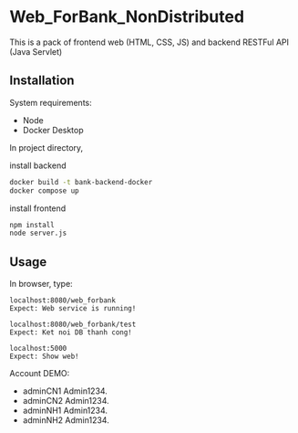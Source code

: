 # Web_ForBank_NonDistributed

This is a pack of frontend web (HTML, CSS, JS) and backend RESTFul API (Java Servlet)

## Installation
System requirements:
+ Node
+ Docker Desktop

In project directory,

install backend
```bash
docker build -t bank-backend-docker
docker compose up
```
install frontend
```bash
npm install
node server.js
```

## Usage

In browser, type:
```browser
localhost:8080/web_forbank
Expect: Web service is running!

localhost:8080/web_forbank/test
Expect: Ket noi DB thanh cong!
```

```browser
localhost:5000
Expect: Show web!
```

Account DEMO:

+ adminCN1
Admin1234.
+ adminCN2
Admin1234.
+ adminNH1
Admin1234.
+ adminNH2
Admin1234.
